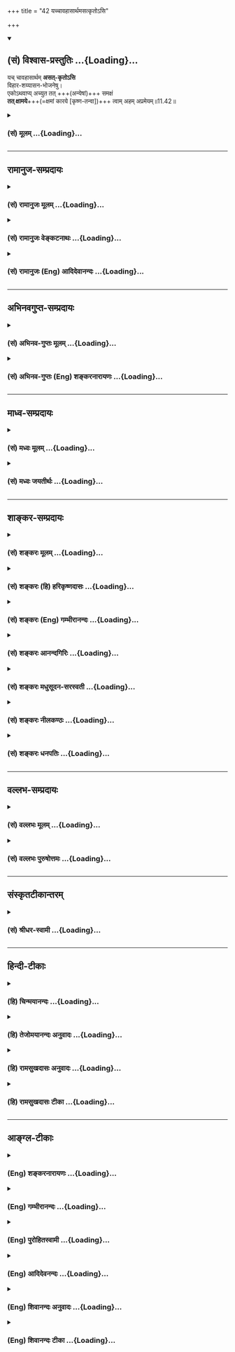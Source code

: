 +++
title = "42 यच्चावहासार्थमसत्कृतोऽसि"

+++
<div class="js_include" newlevelforh1="2" title="(सं) विश्वास-प्रस्तुतिः" unfilled url="/mahAbhAratam/vyAsaH/shlokashaH/06-bhIShma-parva/03-bhagavad-gItA-parva/saMskRtam/vishvAsa-prastutiH/11_vishva-rUpa-darshana/42_yachchAvahAsArtha.md">
<details open><summary><h2>(सं) विश्वास-प्रस्तुतिः ...{Loading}...</h2></summary>

यच् चावहासार्थम् **असत्-कृतोऽसि**  
विहार-शय्यासन-भोजनेषु।  
एकोऽथवाप्य् अच्युत तत् +++(अन्येषां)+++ समक्षं  
**तत् क्षामये**+++(=क्षमां कारये [कृष्ण-तन्वा])+++ त्वाम् अहम् अप्रमेयम्॥11.42॥
</details>
</div>
<div class="js_include collapsed" newlevelforh1="3" title="(सं) मूलम्" unfilled url="/mahAbhAratam/vyAsaH/shlokashaH/06-bhIShma-parva/03-bhagavad-gItA-parva/saMskRtam/mUlam/11_vishva-rUpa-darshana/42_yachchAvahAsArtha.md">
<details><summary><h3>(सं) मूलम् ...{Loading}...</h3></summary>

यच्चावहासार्थमसत्कृतोऽसि  
विहारशय्यासनभोजनेषु।  
एकोऽथवाप्यच्युत तत्समक्षं  
तत्क्षामये त्वामहमप्रमेयम्।।11.42।।
</details>
</div>


_________________
## रामानुज-सम्प्रदायः
<div class="js_include collapsed" newlevelforh1="3" title="(सं) रामानुजः मूलम्" unfilled url="/mahAbhAratam/vyAsaH/shlokashaH/06-bhIShma-parva/03-bhagavad-gItA-parva/saMskRtam/rAmAnujaH/mUlam/11_vishva-rUpa-darshana/42_yachchAvahAsArtha.md">
<details><summary><h3>(सं) रामानुजः मूलम् ...{Loading}...</h3></summary>

।।11.42।। **तव**
अनन्तवीर्यत्वामितविक्रमत्वसर्वान्तरात्मत्वस्रष्टृत्वादिको यो महिमा तम्
इमम् **अजानतया मया प्रमादात्** मोहात् **प्रणयेन** चिरपरिचयेन **वा सखा**
इतिमम वयस्यः इति **मत्वा हे कृष्ण हे यादव हे सखे इति** त्वयि **प्रसभं**
विनयापेतं **यद् उक्तं यत् च** परि**हासार्थं** सर्वदा एव सत्कारार्हः
त्वम् **असत्कृतः असि; विहारशय्यासनभोजनेषु** च सहकृतेषु एकान्ते वा
**समक्षं** वा यद् असत्कृतः असि; **तत्** सर्वं **त्वाम् अप्रमेयम् अहं
क्षामये।**

</details>
</div>
<div class="js_include collapsed" newlevelforh1="3" title="(सं) रामानुजः वेङ्कटनाथः" unfilled url="/mahAbhAratam/vyAsaH/shlokashaH/06-bhIShma-parva/03-bhagavad-gItA-parva/saMskRtam/rAmAnujaH/venkaTanAthaH/11_vishva-rUpa-darshana/42_yachchAvahAsArtha.md">
<details><summary><h3>(सं) रामानुजः वेङ्कटनाथः ...{Loading}...</h3></summary>

।। 11.42इदंशब्दविशेषितमहिमशब्दः प्रकृतमहिमानुवादीत्यभिप्रयन्नाह --
अनन्तवीर्यत्वामितविक्रमत्वेत्यादि। प्रमादशब्दस्याज्ञानपरत्वेअजानता
इत्यनेन पौनरुक्त्यात्
सजातीयत्वभ्रमपरत्वमभिप्रेत्यप्रमादान्मोहादित्युक्तम्। सखेति
बुद्धिहेतुत्वस्वारस्यात्प्रीतिवाचिनापि प्रणयशब्देन तदौपयिकचिरपरिचयोपचारो
युक्त इत्याशयेनाहप्रणयेन चिरपरिचयेनेति सयुजा सखाया
\[ऋक्सं.2।3।17।5मुं.उ.3।1श्वे.उ.4।6\] इति
श्रुतिप्रतिपन्नसखित्वबुद्धेर्मोहादिजन्यत्वासम्भवेनसखेति मत्वा
इत्येतल्लौकिकवयस्यत्वबुद्धिपरमित्याशयेनाहमम वयस्य इति मत्वेति। हे कृष्ण
इत्यादिकं प्रसभोक्त्याकारसमर्पकमित्याशयेनान्वयं दर्शयन्
प्रकृतोचितविनयाभावपरत्वमाहहे कृष्णेत्यादि। यच्च इत्यत्र
चशब्दाभिप्रेतासत्कारबहुत्वसिद्ध्यर्थंयदसत्कृतोऽसि इत्यस्यावृत्त्या
वाक्यभेदमङ्गीकृत्य अर्थमाहयच्च परिहासार्थमित्यादिना। तत एवतत्सर्वम् इति
तस्य बहुत्वमुच्यते। परिहासार्थमप्यसत्कारो महद्विषयेऽपराध एवेत्यभिप्रायेण
मध्यमपुरुषाक्षिप्तार्थमाहसर्वदैव सत्कारार्हस्त्वमिति।
एकशब्दफलितोक्तिःएकान्त इति।  
  

</details>
</div>
<div class="js_include collapsed" newlevelforh1="3" title="(सं) रामानुजः (Eng) आदिदेवानन्दः" unfilled url="/mahAbhAratam/vyAsaH/shlokashaH/06-bhIShma-parva/03-bhagavad-gItA-parva/saMskRtam/rAmAnujaH/english/AdidevAnandaH/11_vishva-rUpa-darshana/42_yachchAvahAsArtha.md">
<details><summary><h3>(सं) रामानुजः (Eng) आदिदेवानन्दः ...{Loading}...</h3></summary>

11.41 - 11.42 Infinite power, boundless valour, being the Inner Self of everything, being the creator etc., these constitute Your majesty. Being ignorant of this, and considering You only as a friend, and out of conseent love, or negligence born of life-long familiarity, whatever has been said rudely, without showing courtesy, such as 'O Krsna, O Yadava,
O Comrade'; and whatever disrespect has been shown to You in jest, while playing or resting, while sitting or eating, while alone or in the sight of others - for all these I beseech forgiveness of You who are in incomprehensible.

</details>
</div>


_________________
## अभिनवगुप्त-सम्प्रदायः
<div class="js_include collapsed" newlevelforh1="3" title="(सं) अभिनव-गुप्तः मूलम्" unfilled url="/mahAbhAratam/vyAsaH/shlokashaH/06-bhIShma-parva/03-bhagavad-gItA-parva/saMskRtam/abhinava-guptaH/mUlam/11_vishva-rUpa-darshana/42_yachchAvahAsArtha.md">
<details><summary><h3>(सं) अभिनव-गुप्तः मूलम् ...{Loading}...</h3></summary>

।।11.42।। No commentary.  
  

</details>
</div>
<div class="js_include collapsed" newlevelforh1="3" title="(सं) अभिनव-गुप्तः (Eng) शङ्करनारायणः" unfilled url="/mahAbhAratam/vyAsaH/shlokashaH/06-bhIShma-parva/03-bhagavad-gItA-parva/saMskRtam/abhinava-guptaH/english/shankaranArAyaNaH/11_vishva-rUpa-darshana/42_yachchAvahAsArtha.md">
<details><summary><h3>(सं) अभिनव-गुप्तः (Eng) शङ्करनारायणः ...{Loading}...</h3></summary>

11.42 Sri Abhinavagupta did not comment upon this sloka.

</details>
</div>


_________________
## माध्व-सम्प्रदायः
<div class="js_include collapsed" newlevelforh1="3" title="(सं) मध्वः मूलम्" unfilled url="/mahAbhAratam/vyAsaH/shlokashaH/06-bhIShma-parva/03-bhagavad-gItA-parva/saMskRtam/madhvaH/mUlam/11_vishva-rUpa-darshana/42_yachchAvahAsArtha.md">
<details><summary><h3>(सं) मध्वः मूलम् ...{Loading}...</h3></summary>

।।11.42।। एकस्त्वमेव कारयिता; नान्योऽस्त्यथापि।

</details>
</div>
<div class="js_include collapsed" newlevelforh1="3" title="(सं) मध्वः जयतीर्थः" unfilled url="/mahAbhAratam/vyAsaH/shlokashaH/06-bhIShma-parva/03-bhagavad-gItA-parva/saMskRtam/madhvaH/jayatIrthaH/11_vishva-rUpa-darshana/42_yachchAvahAsArtha.md">
<details><summary><h3>(सं) मध्वः जयतीर्थः ...{Loading}...</h3></summary>

।।11.42।। एकः परोक्ष इति क्लिष्टं व्याख्यानमिति ज्ञापयितुं तदर्थमन्वयं च
दर्शयति -- **एक** **इति**। आद्याक्षरग्रहणेन एशब्दः एकस्य द्योतकः। कशब्दः
कारयितृत्वद्योतकः। अन्तर्णीतण्यर्थात्करोतेर्डः। अथापि
एवमसत्कारानर्होऽप्यसत्कृतोऽसि।

</details>
</div>


_________________
## शाङ्कर-सम्प्रदायः
<div class="js_include collapsed" newlevelforh1="3" title="(सं) शङ्करः मूलम्" unfilled url="/mahAbhAratam/vyAsaH/shlokashaH/06-bhIShma-parva/03-bhagavad-gItA-parva/saMskRtam/shankaraH/mUlam/11_vishva-rUpa-darshana/42_yachchAvahAsArtha.md">
<details><summary><h3>(सं) शङ्करः मूलम् ...{Loading}...</h3></summary>

।।11.42।। --,**यच्च अवहासार्थं** परिहासप्रयोजनाय **असत्कृतः** परिभूतः
**असि** भवसि क्व **विहारशय्यासनभोजनेषु;** विहरणं विहारः पादव्यायामः;
शयनं शय्या; आसनम् आस्थायिका; भोजनम् अदनम्; इति एतेषु
विहारशय्यासनभोजनेषु; **एकः** परोक्षः सन् असत्कृतः असि परिभूतः असि
**अथवापि** हे **अच्युत;** तत् **समक्षम्;** तच्छब्दः क्रियाविशेषणार्थः;
प्रत्यक्षं वा असत्कृतः असि **तत्** सर्वम् अपराधजातं **क्षामये** क्षमां
कारये **त्वाम् अहम् अप्रमेयं** प्रमाणातीतम्।। यतः त्वम् --,

</details>
</div>
<div class="js_include collapsed" newlevelforh1="3" title="(सं) शङ्करः (हि) हरिकृष्णदासः" unfilled url="/mahAbhAratam/vyAsaH/shlokashaH/06-bhIShma-parva/03-bhagavad-gItA-parva/saMskRtam/shankaraH/hindI/harikRShNadAsaH/11_vishva-rUpa-darshana/42_yachchAvahAsArtha.md">
<details><summary><h3>(सं) शङ्करः (हि) हरिकृष्णदासः ...{Loading}...</h3></summary>

।।11.42।। तथा जो हँसीके लिये भी आप मुझसे असत्कृत -- अपमानित हुए हैं कहाँ
विहार; शय्या; आसन और भोजनादिमें। विचरनारूप पैरोंसे चलनेफिरनेकी क्रियाका
नाम विहार है; शयनका नाम शय्या है; स्थित होनेबैठनेका नाम आसन है और भक्षण
करनेका नाम भोजन है। इन सब क्रियाओंके करते समय ( मुझसे ) अकेलेमें -- आपके
पीछे अथवा आपके सामने आपका जो कुछ अपमान -- तिरस्कार हुआ है हे अच्युत उस
समस्त अपराधोंके समुदायको मैं आप अप्रमेयसे अर्थात् प्रमाणातीत परमेश्वरसे
क्षमा कराता हूँ। समक्षम् शब्दके पहलेका तत् शब्द क्रियाविशेषण है।  
  
,

</details>
</div>
<div class="js_include collapsed" newlevelforh1="3" title="(सं) शङ्करः (Eng) गम्भीरानन्दः" unfilled url="/mahAbhAratam/vyAsaH/shlokashaH/06-bhIShma-parva/03-bhagavad-gItA-parva/saMskRtam/shankaraH/english/gambhIrAnandaH/11_vishva-rUpa-darshana/42_yachchAvahAsArtha.md">
<details><summary><h3>(सं) शङ्करः (Eng) गम्भीरानन्दः ...{Loading}...</h3></summary>

11.42 And, yat, that; asi, You have been; asatkrtah, discourteously
treated, slighted; avahasa-artham, out of fun, with a veiw to
mocking;-where;-in these, Acyuta, viz vihara-sayya-asana-bhojanesu,
while walking \[Walking, i.e. sports or exercise\], while on a bed,
while on a seat, and while eating;-that You have been insulted ekah, in
privacy, in the absence of others; adhava, or; that You have been
insulted api, even; tat-samaksam, in public, in the very presence of
others-(-tat being used as an adverb); tat, for that, for all those
offences; O Acyuta, aham, I; ksamaye, beg pardon; tvam, of You;
aprameyam, the incomprehensible One, who are beyond the means of
knowledge. (I beg Your pardon) because,

</details>
</div>
<div class="js_include collapsed" newlevelforh1="3" title="(सं) शङ्करः आनन्दगिरिः" unfilled url="/mahAbhAratam/vyAsaH/shlokashaH/06-bhIShma-parva/03-bhagavad-gItA-parva/saMskRtam/shankaraH/AnandagiriH/11_vishva-rUpa-darshana/42_yachchAvahAsArtha.md">
<details><summary><h3>(सं) शङ्करः आनन्दगिरिः ...{Loading}...</h3></summary>

।।11.42।। यदयुक्तमुक्तं तत्क्षन्तव्यमित्येव न किंतु यत्परीहासार्थं
क्रीडादिषु त्वयि तिरस्करणं कृतं तदपि सोढव्यमित्याह -- **यच्चेति।**
विहरणं क्रीडा व्यायामो वा। शयनं तल्पादिकमासनमास्थायिका
सिंहासनादेरुपलक्षणम्। एतेषु विषयभूतेष्विति यावत्। एकशब्दो रहसि
स्थितमेकाकिनं कथयतीत्याह -- **परोक्षः सन्निति।** प्रत्यक्षं परोक्षं वा
तदसत्करणं परिभवनं यथा स्यात्तथा यन्मया त्वमसत्कृतोऽसि तत्सर्वमिति
योजनामङ्गीकृत्याह -- **तच्छब्द इति।** क्षमा कारयितव्येत्यत्रापरिमितत्वं
हेतुमाह -- **अप्रमेयमिति।**

</details>
</div>
<div class="js_include collapsed" newlevelforh1="3" title="(सं) शङ्करः मधुसूदन-सरस्वती" unfilled url="/mahAbhAratam/vyAsaH/shlokashaH/06-bhIShma-parva/03-bhagavad-gItA-parva/saMskRtam/shankaraH/madhusUdana-sarasvatI/11_vishva-rUpa-darshana/42_yachchAvahAsArtha.md">
<details><summary><h3>(सं) शङ्करः मधुसूदन-सरस्वती ...{Loading}...</h3></summary>

।।11.42।। यच्चावहासार्थं परिहासार्थं विहारशय्यासनभोजनेषु विहारः क्रीडा
व्यायामो वा; शय्या तूलिकाद्यास्तरणविशेषः; आसनं सिंहासनादि; भोजनं बहूनां
पङ्क्तावशनं तेषु विषयभूतेषु असत्कृतोऽसि मया परिभूतोऽसि। एकः सखीन्विहाय
रहसि स्थितो वा त्वं। अथवा तत्समक्षं तेषां सखीनां परिहसतां समक्षं वा। हे
अच्युत सर्वदा निर्विकार; तत्सर्ववचनरूपमसत्करणरूपं चापराधजातं क्षामये
क्षमयामि। त्वामप्रमेयं अचिन्त्यप्रभावं। अचिन्त्यप्रभावेन निर्विकारेण च
परमकारुणिकेन भगवता त्वन्माहात्म्यानभिज्ञस्य ममापराधाः क्षन्तव्या
इत्यर्थः।

</details>
</div>
<div class="js_include collapsed" newlevelforh1="3" title="(सं) शङ्करः नीलकण्ठः" unfilled url="/mahAbhAratam/vyAsaH/shlokashaH/06-bhIShma-parva/03-bhagavad-gItA-parva/saMskRtam/shankaraH/nIlakaNThaH/11_vishva-rUpa-darshana/42_yachchAvahAsArtha.md">
<details><summary><h3>(सं) शङ्करः नीलकण्ठः ...{Loading}...</h3></summary>

।।11.42।। तथा यच्च अवहासार्थं विहारादिष्वसत्कृतोऽसि परिभूतोऽसि। एको वा
सखीनां वियोगकाले वा तत्समक्षं सखिजनसमक्षं वाऽसत्कृतोऽसि तत्क्षामये
क्षमापये। यतस्त्वमप्रमेयोऽचिन्त्यस्वभावः करुणापरः। यतः शत्रुभ्योऽपि
शिशुपालादिभ्य उत्तमां गतिं दत्तवानसीत्यर्थः।

</details>
</div>
<div class="js_include collapsed" newlevelforh1="3" title="(सं) शङ्करः धनपतिः" unfilled url="/mahAbhAratam/vyAsaH/shlokashaH/06-bhIShma-parva/03-bhagavad-gItA-parva/saMskRtam/shankaraH/dhanapatiH/11_vishva-rUpa-darshana/42_yachchAvahAsArtha.md">
<details><summary><h3>(सं) शङ्करः धनपतिः ...{Loading}...</h3></summary>

।।11.42।। यच्चावहासार्थं परिहासप्रयोजनायासत्कृतोऽसि परिभूतोऽसि। विहरणं
विहारः क्रीडा पादव्यायमो वा; शयनं शय्या; आसनमास्थायिका सिंहासनादि;
भोजनमदनमित्येतेषु विहारदिषु असत्करणं चोत्कृष्टेन सह निकृष्टस्य समानतया
प्रवृत्तिः। एक परोक्षः रहसि सन्नसत्कृतोऽसि। अथवा समक्षं प्रत्यक्षमपि यत्
असत्कृतोसि परोक्षं वा प्रत्यक्षं वा तदसत्करणं यन्मया परिभूतोऽसि
तत्सर्वमपराधजाते त्वामहं क्षामये क्षमां कारये। पूर्वं मातुलोयं स्वसमानं
ज्ञात्वाऽसत्कृत्येदानीमप्रमेयं बुद्ध्वा क्षामय इत्याशयेनाह --
अप्रमेयमिति। असत्कृतोऽहं क्षमां न करोमीति न वाच्यम्। यतोऽसत्करणएन
स्वपदात्सर्वोत्तमात् सदैवाप्रच्युत इति ध्वनयन् संबोधयति -- हेऽच्युतेति।

</details>
</div>


_________________
## वल्लभ-सम्प्रदायः
<div class="js_include collapsed" newlevelforh1="3" title="(सं) वल्लभः मूलम्" unfilled url="/mahAbhAratam/vyAsaH/shlokashaH/06-bhIShma-parva/03-bhagavad-gItA-parva/saMskRtam/vallabhaH/mUlam/11_vishva-rUpa-darshana/42_yachchAvahAsArtha.md">
<details><summary><h3>(सं) वल्लभः मूलम् ...{Loading}...</h3></summary>

।।11.42।। किञ्च तामसकर्मसु मृगयाविहारादिषु स्थितं त्वां तमोगुणयुक्तं
पूर्वं ज्ञात्वा मया यदसत्कृतोऽसि तदप्येकोऽहं त्वां साम्प्रतं क्षमां
कारयामि।

</details>
</div>
<div class="js_include collapsed" newlevelforh1="3" title="(सं) वल्लभः पुरुषोत्तमः" unfilled url="/mahAbhAratam/vyAsaH/shlokashaH/06-bhIShma-parva/03-bhagavad-gItA-parva/saMskRtam/vallabhaH/puruShottamaH/11_vishva-rUpa-darshana/42_yachchAvahAsArtha.md">
<details><summary><h3>(सं) वल्लभः पुरुषोत्तमः ...{Loading}...</h3></summary>

  
  
।।11.42।। च पुनः। सखेति मत्वा अवहासार्थं मिथ्यावादादिभिः एकः केवलो मां
विहाय विहारादिकं करोषीत्यादिभिः। अथवा मत्समक्षं विहारे द्यूतमृगयादिषु
स्वजनत्वमुद्भावयता; शय्यायां सहशयनेन; आसने सहोपवेशेन; भोजने सहभुञ्जता;
इत्यादिषु यत् असत्कृतोऽसि अवमानितोऽसि हे अच्युत च्युतिरहित
स्वाङ्गीकृतपरिपालक। अहं त्वामप्रमेयं प्रमातुमयोग्यं तत्सर्वं क्षामये
क्षमां कारयामि अप्रमेयत्वेनाऽज्ञानजापराधनिवृत्तिः सूचिता।  
  

</details>
</div>


_________________
## संस्कृतटीकान्तरम्
<div class="js_include collapsed" newlevelforh1="3" title="(सं) श्रीधर-स्वामी" unfilled url="/mahAbhAratam/vyAsaH/shlokashaH/06-bhIShma-parva/03-bhagavad-gItA-parva/saMskRtam/shrIdhara-svAmI/11_vishva-rUpa-darshana/42_yachchAvahAsArtha.md">
<details><summary><h3>(सं) श्रीधर-स्वामी ...{Loading}...</h3></summary>

।।11.42।। किंच **-- यच्चेति।** हे अच्युत; यच्च परिहासार्थं क्रीडादिषु
तिरस्कृतोऽसि। एकः केवलः। सखीन्विना रहसि स्थित इत्यर्थः। अथवा तत्समक्षं
तेषां परिहसतां सखीनां समक्षं पुरतोऽपि तत्सर्वमपराधजातं
त्वामप्रमेयचिन्त्यप्रभावं क्षामये क्षमां कारयामि।

</details>
</div>


_________________
## हिन्दी-टीकाः
<div class="js_include collapsed" newlevelforh1="3" title="(हि) चिन्मयानन्दः" unfilled url="/mahAbhAratam/vyAsaH/shlokashaH/06-bhIShma-parva/03-bhagavad-gItA-parva/hindI/chinmayAnandaH/11_vishva-rUpa-darshana/42_yachchAvahAsArtha.md">
<details><summary><h3>(हि) चिन्मयानन्दः ...{Loading}...</h3></summary>

।।11.42।। जब कोई सामान्य व्यक्ति अकस्मात् ही परमात्मा के महात्म्य का
परिचय पाता है; तब उसके मन में जिन भावनाओं का निश्चित रूप से उदय होता है;
उन्हें इन दो सुन्दर श्लोकों के द्वारा नाटकीय यथार्थता के साथ सामने लाया
गया है। अब तक अर्जुन; भगवान् श्रीकृष्ण को एक बुद्धिमान् गोपाल से अधिक
कुछ नहीं समझता था; जिसे उसने बड़ी उदारता से अपनी राजमैत्री का आश्रय लाभ
दिया था। परन्तु; अब श्रीकृष्ण के अनन्तस्वरूप का वास्तविक परिचय पाकर
अर्जुन में स्थित जीवभाव उनके समक्ष दृढ़ निष्ठा एवं सम्मान के साथ
प्रणिपात करके उनसे दया और क्षमा की याचना करता है। इन दो श्लोकों में
अत्यन्त घनिष्ठता का स्पर्श है। यहाँ बौद्धिक दार्शनिक चिन्तन का घनिष्ठ
परिचय के भावुक पक्ष के साथ सुन्दर संयोग हुआ है। गीता का प्रयोजन ही यह है
कि वेद प्रतिपादित सत्यों की सुमधुर ध्वनि का व्यावहारिक जगत् की सुखद लय
के साथ मिलन कराया जाये। घनिष्ठ परिचय के इन भावुक स्पर्शों के द्वारा
व्यासजी की कुशल लेखनी; वेदान्त के विचारोत्तेजक महान् सत्यों को; अचानक;
अपने घर की बैठक में होने वाले वार्तालाप के परिचित वातावरण में ले आती है।
एक घनिष्ठ मित्र के रूप में प्रमाद या प्रेमवश अर्जुन ने भगवान् श्रीकृष्ण
की महिमा को न जानते हुए उन्हें प्रिय नामों से सम्बोधित किया होगा; जिसके
लिए उनसे अब्ा वह क्षमायाचना करता है। क्योंकि

</details>
</div>
<div class="js_include collapsed" newlevelforh1="3" title="(हि) तेजोमयानन्दः अनुवादः" unfilled url="/mahAbhAratam/vyAsaH/shlokashaH/06-bhIShma-parva/03-bhagavad-gItA-parva/hindI/tejomayAnandaH/anuvAdaH/11_vishva-rUpa-darshana/42_yachchAvahAsArtha.md">
<details><summary><h3>(हि) तेजोमयानन्दः अनुवादः ...{Loading}...</h3></summary>

।।11.42।। और, हे अच्युत! जो आप मेरे द्वारा हँसी के लिये बिहार, शय्या,
आसन और भोजन के समय अकेले में अथवा अन्यों के समक्ष भी अपमानित किये गये
हैं, उन सब के लिए अप्रमेय स्वरूप आप से मैं क्षमायाचना करता हूँ।।

</details>
</div>
<div class="js_include collapsed" newlevelforh1="3" title="(हि) रामसुखदासः अनुवादः" unfilled url="/mahAbhAratam/vyAsaH/shlokashaH/06-bhIShma-parva/03-bhagavad-gItA-parva/hindI/rAmasukhadAsaH/anuvAdaH/11_vishva-rUpa-darshana/42_yachchAvahAsArtha.md">
<details><summary><h3>(हि) रामसुखदासः अनुवादः ...{Loading}...</h3></summary>

।।11.41 -- 11.42।। आपकी महिमा और स्वरूपको न जानते हुए 'मेरे सखा हैं'
ऐसा मानकर मैंने प्रमादसे अथवा प्रेमसे भी हठपूर्वक (बिना सोचे-समझे) 'हे
कृष्ण ! हे यादव ! हे सखे !' इस प्रकार जो कुछ कहा है; और हे अच्युत !
हँसी-दिल्लगीमें, चलते-फिरते, सोते-जागते, उठते-बैठते, खाते-पीते समयमें
अकेले अथवा उन सखाओं, कुटुम्बियों आदिके सामने मेरे द्वारा आपका जो कुछ
तिरस्कार किया गया है, वह सब अप्रमेस्वरूप आपसे मैं क्षमा करवाता हूँ ।

</details>
</div>
<div class="js_include collapsed" newlevelforh1="3" title="(हि) रामसुखदासः टीका" unfilled url="/mahAbhAratam/vyAsaH/shlokashaH/06-bhIShma-parva/03-bhagavad-gItA-parva/hindI/rAmasukhadAsaH/TIkA/11_vishva-rUpa-darshana/42_yachchAvahAsArtha.md">
<details><summary><h3>(हि) रामसुखदासः टीका ...{Loading}...</h3></summary>

।।11.42।।***व्याख्या--***\[जब अर्जुन विराट् भगवान्के अत्युग्र रूपको
देखकर भयभीत होते हैं, तब वे भगवान्के कृष्णरूपको भूल जाते हैं और पूछ
बैठते हैं कि उग्ररूपवाले आप कौन हैं परन्तु जब उनको भगवान् श्रीकृष्णकी
स्मृति आती है कि वे ये ही हैं, तब भगवान्के प्रभाव आदिको देखकर उनको
सखाभावसे किये हुए पुराने व्यवहारकी याद आ जाती है और उसके लिये वे
भगवान्से क्षमा माँगते हैं। \]  
  
** 'सखेति मत्वा प्रसभं यदुक्तं हे कृष्ण हे यादव हे सखेति'--**जो बड़े
आदमी होते हैं, श्रेष्ठ पुरुष होते हैं, उनको साक्षात् नामसे नहीं पुकारा
जाता। उनके लिये तो 'आप', महाराज आदि शब्दोंका प्रयोग होता है। परन्तु
मैंने आपको कभी 'हे कृष्ण' कह दिया, कभी 'हे यादव' कह दिया और कभी हे सखे
कह दिया। इसका कारण क्या था;**'अजानता महिमानं तवेदम्'** **(टिप्पणी प₀
603.1)** इसका कारण यह था कि मैंने आपकी ऐसी महिमाको और स्वरूपको जाना नहीं
कि आप ऐसे विलक्षण हैं। आपके किसी एक अंशमें अनन्तकोटि ब्रह्माण्ड विराजमान
हैं--ऐसा मैं पहले नहीं जानता था। आपके प्रभावकी तरफ मेरी दृष्टि ही नहीं
गयी। मैंने कभी सोचा-समझा ही नहीं कि आप कौन हैं और कैसे हैं।

</details>
</div>


_________________
## आङ्ग्ल-टीकाः
<div class="js_include collapsed" newlevelforh1="3" title="(Eng) शङ्करनारायणः" unfilled url="/mahAbhAratam/vyAsaH/shlokashaH/06-bhIShma-parva/03-bhagavad-gItA-parva/english/shankaranArAyaNaH/11_vishva-rUpa-darshana/42_yachchAvahAsArtha.md">
<details><summary><h3>(Eng) शङ्करनारायणः ...{Loading}...</h3></summary>

11.42. Whatever disrespect was shown by me to You, to make fun of You in the course of play, or while on the bed, or on the seat, or at meals,
either alone, or in the presence of repectable persons - for that I beg pardon of You, the Unconceivable One, O Acyuta !

</details>
</div>
<div class="js_include collapsed" newlevelforh1="3" title="(Eng) गम्भीरानन्दः" unfilled url="/mahAbhAratam/vyAsaH/shlokashaH/06-bhIShma-parva/03-bhagavad-gItA-parva/english/gambhIrAnandaH/11_vishva-rUpa-darshana/42_yachchAvahAsArtha.md">
<details><summary><h3>(Eng) गम्भीरानन्दः ...{Loading}...</h3></summary>

11.42 And that You have been discourteously treated out of fun-while walking, while on a bed, while on a seat, while eating, in privacy, or,
O Acyuta, even in public, for that I beg pardon of You, the incomprehensible One.

</details>
</div>
<div class="js_include collapsed" newlevelforh1="3" title="(Eng) पुरोहितस्वामी" unfilled url="/mahAbhAratam/vyAsaH/shlokashaH/06-bhIShma-parva/03-bhagavad-gItA-parva/english/purohitasvAmI/11_vishva-rUpa-darshana/42_yachchAvahAsArtha.md">
<details><summary><h3>(Eng) पुरोहितस्वामी ...{Loading}...</h3></summary>

11.42 Whatever insult I have offered to Thee in jest, in sport or in repose, in conversation or at the banquet, alone or in a multitude, I ask Thy forgiveness for them all, O Thou Who art without an equal!

</details>
</div>
<div class="js_include collapsed" newlevelforh1="3" title="(Eng) आदिदेवनन्दः" unfilled url="/mahAbhAratam/vyAsaH/shlokashaH/06-bhIShma-parva/03-bhagavad-gItA-parva/english/AdidevanandaH/11_vishva-rUpa-darshana/42_yachchAvahAsArtha.md">
<details><summary><h3>(Eng) आदिदेवनन्दः ...{Loading}...</h3></summary>

11.42 And whatever disrespect has been shown to You in jest, while playing, resting, while sitting or eating, while alone or in the sight of others, O Acyuta - I implore You for forgiveness, You who are incomprehensible.

</details>
</div>
<div class="js_include collapsed" newlevelforh1="3" title="(Eng) शिवानन्दः अनुवादः" unfilled url="/mahAbhAratam/vyAsaH/shlokashaH/06-bhIShma-parva/03-bhagavad-gItA-parva/english/shivAnandaH/anuvAdaH/11_vishva-rUpa-darshana/42_yachchAvahAsArtha.md">
<details><summary><h3>(Eng) शिवानन्दः अनुवादः ...{Loading}...</h3></summary>

11.42 In whatever way I may have insulted Thee for the sake of fun,
while at play, reposing, sitting or at meals, when alone (with Thee), O Krishna, or in company that I implore Thee, immeasurable one, to forgive.

</details>
</div>
<div class="js_include collapsed" newlevelforh1="3" title="(Eng) शिवानन्दः टीका" unfilled url="/mahAbhAratam/vyAsaH/shlokashaH/06-bhIShma-parva/03-bhagavad-gItA-parva/english/shivAnandaH/TIkA/11_vishva-rUpa-darshana/42_yachchAvahAsArtha.md">
<details><summary><h3>(Eng) शिवानन्दः टीका ...{Loading}...</h3></summary>

11.42 यत् whatever; च and; अवहासार्थम् for the sake of fun; असत्कृतः
disrespected; असि (Thou) art; विहारशय्यासनभोजनेषु while at play; on bed;
while sitting or at meals; एकः (when) one; अथवा or; अपि even; अच्युत O Krishna; तत् so; समक्षम् in company; तत् that; क्षामये implore to forgive; त्वाम् Thee; अहम् I; अप्रमेयम् immeasurable.Commentary Arjuna;
beholding the Cosmic Form of Lord Krishna; seeks forgiveness for his past familiar conduct. He says; I have been stupid. I have treated Thee with familiarity; not knowing Thy greatness. I have taken Thee as my friend on account of misconception. I have behaved badly with Thee. Thou art the origin of this universe and yet I have joked with Thee. I have taken undue liberties with Thee. Kindly forgive me; O Lord.Tat All those offences.Achyuta He who is unchanging.In company In the presence of others.Aprameyam Immeasurable. He Who has unthinkable glory and splendour.

</details>
</div>
